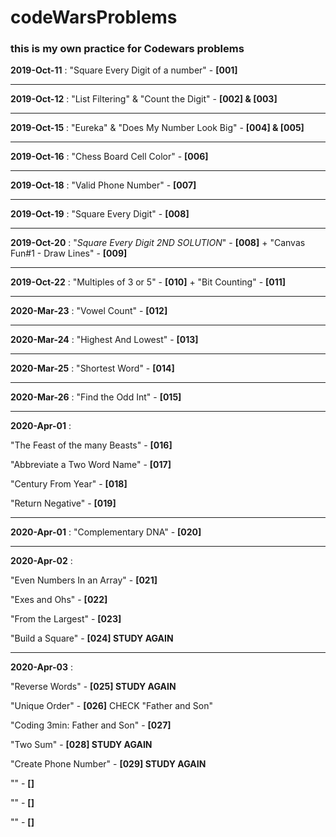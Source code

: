 # codeWarsProblems

### this is my own practice for Codewars problems


**2019-Oct-11** : "Square Every Digit of a number" - **[001]**
***
**2019-Oct-12** : "List Filtering" & "Count the Digit" - **[002] & [003]**
***
**2019-Oct-15** : "Eureka" & "Does My Number Look Big" - **[004] & [005]**
***
**2019-Oct-16** : "Chess Board Cell Color" - **[006]**
***
**2019-Oct-18** : "Valid Phone Number" - **[007]**
***
**2019-Oct-19** : "Square Every Digit" - **[008]**
***
**2019-Oct-20** : "*Square Every Digit 2ND SOLUTION*" - **[008]** + "Canvas Fun#1 - Draw Lines" - **[009]**
***
**2019-Oct-22** : "Multiples of 3 or 5" - **[010]** + "Bit Counting" - **[011]**
***
**2020-Mar-23** : "Vowel Count" - **[012]**
***
**2020-Mar-24** : "Highest And Lowest" - **[013]**
***
**2020-Mar-25** : "Shortest Word" - **[014]**
***
**2020-Mar-26** : "Find the Odd Int" - **[015]**
***
**2020-Apr-01** :

"The Feast of the many Beasts" - **[016]**


"Abbreviate a Two Word Name" - **[017]**


"Century From Year" - **[018]**


"Return Negative" - **[019]**
***
**2020-Apr-01** : "Complementary DNA" - **[020]**
***
**2020-Apr-02** :

"Even Numbers In an Array" - **[021]**


"Exes and Ohs" - **[022]**


"From the Largest" - **[023]**


"Build a Square" - **[024] STUDY AGAIN**
***
**2020-Apr-03** :

"Reverse Words" - **[025] STUDY AGAIN** 


"Unique Order" - **[026]** CHECK "Father and Son"


"Coding 3min: Father and Son" - **[027]**


"Two Sum" - **[028] STUDY AGAIN** 


"Create Phone Number" - **[029] STUDY AGAIN**


"" - **[]**


"" - **[]**


"" - **[]**

